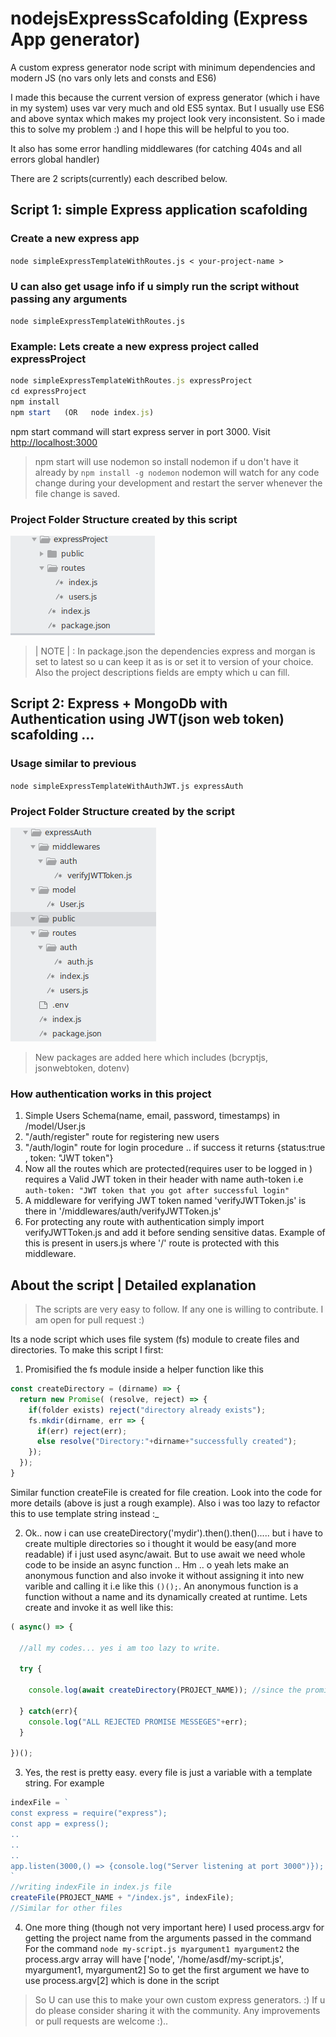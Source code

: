 # nodejsExpressScafolding (Express App generator)
A custom express generator node script with minimum dependencies and modern JS (no vars only lets and consts and ES6)

I made this because the current version of express generator (which i have in my system) uses var very much and old ES5 syntax.
But I usually use ES6 and above syntax which makes my project look very inconsistent. So i made this to solve my problem :) and I hope this will be helpful to you too.

It also has some error handling middlewares (for catching 404s and all errors global handler)

There are 2 scripts(currently) each described below.

## Script 1: simple Express application scafolding

### Create a new express app
`node simpleExpressTemplateWithRoutes.js < your-project-name >`
### U can also get usage info if u simply run the script without passing any arguments
` node simpleExpressTemplateWithRoutes.js `

### Example: Lets create a new express project called expressProject
```javascript
node simpleExpressTemplateWithRoutes.js expressProject
cd expressProject
npm install
npm start   (OR   node index.js) 
```
npm start command will start express server in port 3000. Visit <http://localhost:3000>
>npm start will use nodemon so install nodemon if u don't have it already by
`npm install -g nodemon`
nodemon will watch for any code change during your development and restart the server whenever the file change is saved.

### Project Folder Structure created by this script
![project structure](./images/simpleExpressTemplateWithRoutes.png)

>| NOTE | : In package.json the dependencies express and morgan is set to latest so u can keep it as is or set it to version of your choice.
Also the project descriptions fields are empty which u can fill.

## Script 2: Express + MongoDb with Authentication using JWT(json web token) scafolding ...
### Usage similar to previous
`node simpleExpressTemplateWithAuthJWT.js expressAuth`

### Project Folder Structure created by the script
![project structure](./images/simpleExpressTemplateWithAuthJWT.png)

>New packages are added here which includes (bcryptjs, jsonwebtoken, dotenv)
### How authentication works in this project
1. Simple Users Schema(name, email, password, timestamps) in /model/User.js
2. "/auth/register" route for registering new users 
3. "/auth/login" route for login procedure .. if success it returns {status:true , token: "JWT token"}
4. Now all the routes which are protected(requires user to be logged in ) requires a Valid JWT token in their header with name auth-token i.e `auth-token: "JWT token that you got after successful login"`
5. A middleware for verifying JWT token named 'verifyJWTToken.js' is there in '/middlewares/auth/verifyJWTToken.js'
6. For protecting any route with authentication simply import verifyJWTToken.js and add it before sending sensitive datas. Example of this is present in users.js where '/' route is protected with this middleware.

## About the script | Detailed explanation

>The scripts are very easy to follow. If any one is willing to contribute. I am open for pull request :)

Its a node script which uses file system (fs) module to create files and directories.
To make this script I first:
1. Promisified the fs module inside a helper function like this
```javascript
const createDirectory = (dirname) => {
  return new Promise( (resolve, reject) => {
    if(folder exists) reject("directory already exists");
    fs.mkdir(dirname, err => {
      if(err) reject(err);
      else resolve("Directory:"+dirname+"successfully created");
    });
  });
}
```
Similar function createFile is created for file creation. Look into the code for more details (above is just a rough example). Also i was too lazy to refactor this to use template string instead :_

2. Ok.. now i can use createDirectory('mydir').then().then()..... but i have to create multiple directories so i thought it would be easy(and more readable) if i just used async/await.
But to use await we need whole code to be inside an async function .. Hm .. o yeah lets make an anonymous function and also invoke it without assigning it into new varible and calling it i.e like this `()();`. An anonymous function is a function without a name and its dynamically created at  runtime.
Lets create and invoke it as well like this:
```javascript
( async() => {
  
  //all my codes... yes i am too lazy to write.
  
  try {
  
    console.log(await createDirectory(PROJECT_NAME)); //since the promise when resolved/rejected will return string lets also print it in console
  
  } catch(err){
    console.log("ALL REJECTED PROMISE MESSEGES"+err);
  }
  
})();

```

3. Yes, the rest is pretty easy. every file is just a variable with a template string. For example
```javascript
indexFile = `
const express = require("express");
const app = express();
..
..
..
app.listen(3000,() => {console.log("Server listening at port 3000")});
`
//writing indexFile in index.js file
createFile(PROJECT_NAME + "/index.js", indexFile);
//Similar for other files
```

4. One more thing (though not very important here) I used process.argv for getting the project name from the arguments passed in the command
For the command `node my-script.js myargument1 myargument2` the process.argv array will have ['node', '/home/asdf/my-script.js', myargument1, myargument2]
So to get the first argument we have to use process.argv[2] which is done in the script

> So U can use this to make your own custom express generators. :) If u do please consider sharing it with the community.
> Any improvements or pull requests are welcome :).. 